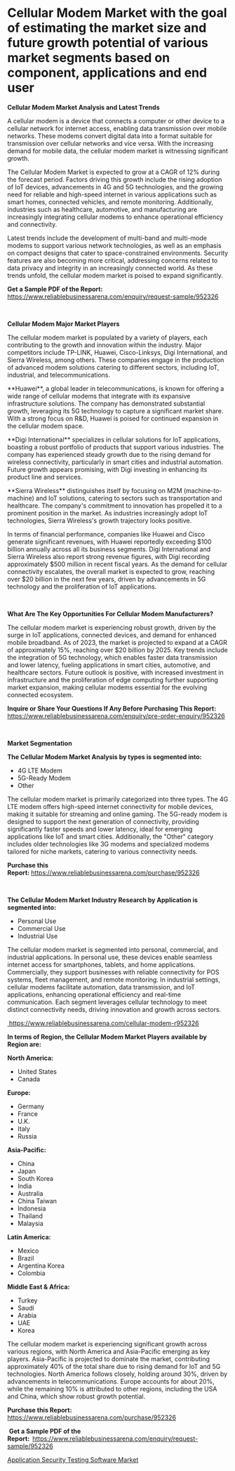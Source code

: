 <p><h1>Cellular Modem Market with the goal of estimating the market size and future growth potential of various market segments based on component, applications and end user</h1></p><p><strong>Cellular Modem Market Analysis and Latest Trends</strong></p>
<p><p>A cellular modem is a device that connects a computer or other device to a cellular network for internet access, enabling data transmission over mobile networks. These modems convert digital data into a format suitable for transmission over cellular networks and vice versa. With the increasing demand for mobile data, the cellular modem market is witnessing significant growth.</p><p>The Cellular Modem Market is expected to grow at a CAGR of 12% during the forecast period. Factors driving this growth include the rising adoption of IoT devices, advancements in 4G and 5G technologies, and the growing need for reliable and high-speed internet in various applications such as smart homes, connected vehicles, and remote monitoring. Additionally, industries such as healthcare, automotive, and manufacturing are increasingly integrating cellular modems to enhance operational efficiency and connectivity.</p><p>Latest trends include the development of multi-band and multi-mode modems to support various network technologies, as well as an emphasis on compact designs that cater to space-constrained environments. Security features are also becoming more critical, addressing concerns related to data privacy and integrity in an increasingly connected world. As these trends unfold, the cellular modem market is poised to expand significantly.</p></p>
<p><strong>Get a Sample PDF of the Report:&nbsp;</strong> <a href="https://www.reliablebusinessarena.com/enquiry/request-sample/952326?utm_campaign=2384&utm_medium=2&utm_source=Github&utm_content=ia&utm_term=06032025&utm_id=cellular-modem">https://www.reliablebusinessarena.com/enquiry/request-sample/952326</a></p>
<p>&nbsp;</p>
<p><strong>Cellular Modem Major Market Players</strong></p>
<p><p>The cellular modem market is populated by a variety of players, each contributing to the growth and innovation within the industry. Major competitors include TP-LINK, Huawei, Cisco-Linksys, Digi International, and Sierra Wireless, among others. These companies engage in the production of advanced modem solutions catering to different sectors, including IoT, industrial, and telecommunications.</p><p>**Huawei**, a global leader in telecommunications, is known for offering a wide range of cellular modems that integrate with its expansive infrastructure solutions. The company has demonstrated substantial growth, leveraging its 5G technology to capture a significant market share. With a strong focus on R&D, Huawei is poised for continued expansion in the cellular modem space.</p><p>**Digi International** specializes in cellular solutions for IoT applications, boasting a robust portfolio of products that support various industries. The company has experienced steady growth due to the rising demand for wireless connectivity, particularly in smart cities and industrial automation. Future growth appears promising, with Digi investing in enhancing its product line and services.</p><p>**Sierra Wireless** distinguishes itself by focusing on M2M (machine-to-machine) and IoT solutions, catering to sectors such as transportation and healthcare. The company's commitment to innovation has propelled it to a prominent position in the market. As industries increasingly adopt IoT technologies, Sierra Wireless's growth trajectory looks positive.</p><p>In terms of financial performance, companies like Huawei and Cisco generate significant revenues, with Huawei reportedly exceeding $100 billion annually across all its business segments. Digi International and Sierra Wireless also report strong revenue figures, with Digi recording approximately $500 million in recent fiscal years. As the demand for cellular connectivity escalates, the overall market is expected to grow, reaching over $20 billion in the next few years, driven by advancements in 5G technology and the proliferation of IoT applications.</p></p>
<p>&nbsp;</p>
<p><strong>What Are The Key Opportunities For Cellular Modem Manufacturers?</strong></p>
<p><p>The cellular modem market is experiencing robust growth, driven by the surge in IoT applications, connected devices, and demand for enhanced mobile broadband. As of 2023, the market is projected to expand at a CAGR of approximately 15%, reaching over $20 billion by 2025. Key trends include the integration of 5G technology, which enables faster data transmission and lower latency, fueling applications in smart cities, automotive, and healthcare sectors. Future outlook is positive, with increased investment in infrastructure and the proliferation of edge computing further supporting market expansion, making cellular modems essential for the evolving connected ecosystem.</p></p>
<p><strong>Inquire or Share Your Questions If Any Before Purchasing This Report:</strong> <a href="https://www.reliablebusinessarena.com/enquiry/pre-order-enquiry/952326?utm_campaign=2384&utm_medium=2&utm_source=Github&utm_content=ia&utm_term=06032025&utm_id=cellular-modem">https://www.reliablebusinessarena.com/enquiry/pre-order-enquiry/952326</a></p>
<p>&nbsp;</p>
<p><strong>Market Segmentation</strong></p>
<p><strong>The Cellular Modem Market Analysis by types is segmented into:</strong></p>
<p><ul><li>4G LTE Modem</li><li>5G-Ready Modem</li><li>Other</li></ul></p>
<p><p>The cellular modem market is primarily categorized into three types. The 4G LTE modem offers high-speed internet connectivity for mobile devices, making it suitable for streaming and online gaming. The 5G-ready modem is designed to support the next generation of connectivity, providing significantly faster speeds and lower latency, ideal for emerging applications like IoT and smart cities. Additionally, the "Other" category includes older technologies like 3G modems and specialized modems tailored for niche markets, catering to various connectivity needs.</p></p>
<p><strong>Purchase this Report:&nbsp;</strong><a href="https://www.reliablebusinessarena.com/purchase/952326?utm_campaign=2384&utm_medium=2&utm_source=Github&utm_content=ia&utm_term=06032025&utm_id=cellular-modem">https://www.reliablebusinessarena.com/purchase/952326</a></p>
<p>&nbsp;</p>
<p><strong>The Cellular Modem Market Industry Research by Application is segmented into:</strong></p>
<p><ul><li>Personal Use</li><li>Commercial Use</li><li>Industrial Use</li></ul></p>
<p><p>The cellular modem market is segmented into personal, commercial, and industrial applications. In personal use, these devices enable seamless internet access for smartphones, tablets, and home applications. Commercially, they support businesses with reliable connectivity for POS systems, fleet management, and remote monitoring. In industrial settings, cellular modems facilitate automation, data transmission, and IoT applications, enhancing operational efficiency and real-time communication. Each segment leverages cellular technology to meet distinct connectivity needs, driving innovation and growth across sectors.</p></p>
<p><a href="https://www.reliablebusinessarena.com/cellular-modem-r952326?utm_campaign=2384&utm_medium=2&utm_source=Github&utm_content=ia&utm_term=06032025&utm_id=cellular-modem">&nbsp;https://www.reliablebusinessarena.com/cellular-modem-r952326</a></p>
<p><strong>In terms of Region, the Cellular Modem Market Players available by Region are:</strong></p>
<p>
    <p> <strong> North America: </strong>
        <ul>
            <li>United States</li>
            <li>Canada</li>
        </ul>
        </p> 
    <p> <strong> Europe: </strong>
        <ul>
            <li>Germany</li>
            <li>France</li>
            <li>U.K.</li>
            <li>Italy</li>
            <li>Russia</li>
        </ul>
        </p> 
    <p> <strong> Asia-Pacific: </strong>
        <ul>
            <li>China</li>
            <li>Japan</li>
            <li>South Korea</li>
            <li>India</li>
            <li>Australia</li>
            <li>China Taiwan</li>
            <li>Indonesia</li>
            <li>Thailand</li>
            <li>Malaysia</li>
        </ul>
        </p> 
    <p> <strong> Latin America: </strong>
        <ul>
            <li>Mexico</li>
            <li>Brazil</li>
            <li>Argentina Korea</li>
            <li>Colombia</li>
        </ul>
        </p> 
    <p> <strong> Middle East & Africa: </strong>
        <ul>
            <li>Turkey</li>
            <li>Saudi</li>
            <li>Arabia</li>
            <li>UAE</li>
            <li>Korea</li>
        </ul>
    </p>
    </p>
<p><p>The cellular modem market is experiencing significant growth across various regions, with North America and Asia-Pacific emerging as key players. Asia-Pacific is projected to dominate the market, contributing approximately 40% of the total share due to rising demand for IoT and 5G technologies. North America follows closely, holding around 30%, driven by advancements in telecommunications. Europe accounts for about 20%, while the remaining 10% is attributed to other regions, including the USA and China, which show robust growth potential.</p></p>
<p><strong>Purchase this Report: </strong><a href="https://www.reliablebusinessarena.com/purchase/952326?utm_campaign=2384&utm_medium=2&utm_source=Github&utm_content=ia&utm_term=06032025&utm_id=cellular-modem">https://www.reliablebusinessarena.com/purchase/952326</a></p>
<p>&nbsp;<strong>Get a Sample PDF of the Report:&nbsp;&nbsp;</strong><a href="https://www.reliablebusinessarena.com/enquiry/request-sample/952326?utm_campaign=2384&utm_medium=2&utm_source=Github&utm_content=ia&utm_term=06032025&utm_id=cellular-modem">https://www.reliablebusinessarena.com/enquiry/request-sample/952326</a></p>
<p><strong></strong></p>
<p><p><a href="https://github.com/shondapmbau/Market-Research-Report-List-1/blob/main/application-security-testing-software-market.md?utm_campaign=2384&utm_medium=2&utm_source=Github&utm_content=ia&utm_term=06032025&utm_id=cellular-modem">Application Security Testing Software Market</a></p></p>